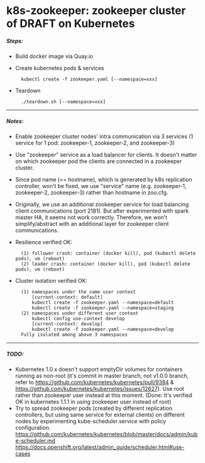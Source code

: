 # k8s-zookeeper: zookeeper cluster of DRAFT on Kubernetes
##### Steps:
* Build docker image via Quay.io
* Create kubernetes pods & services

        kubectl create -f zookeeper.yaml [--namespace=xxx]
* Teardown

        ./teardown.sh [--namespace=xxx]

-----
##### Notes:
* Enable zookeeper cluster nodes' intra communication via 3 services (1 service for 1 pod: zookeeper-1, zookeeper-2, and zookeeper-3)
* Use "zookeeper" service as a load balancer for clients. It doesn't matter on which zookeeper pod the clients are connected in a zookeeper cluster.
* Since pod name (== hostname), which is generated by k8s replication controller, won't be fixed, we use "service" name (e.g. zookeeper-1, zookeeper-2, zookeeper-3) rather than hostname in zoo.cfg.   
* Originally, we use an additional zookeeper service for load balancing client communications (port 2181). But after experimented with spark master HA, it seems not work correctly. Therefore, we won't simplify/abstract with an additional layer for zookeeper client communications.  
* Resilience verified OK: 
        
        (1) follower crash: container (docker kill), pod (kubectl delete pods), vm (reboot) 
        (2) leader crash: container (docker kill), pod (kubectl delete pods), vm (reboot)
* Cluster isolation verified OK:
 
        (1) namespaces under the same user context 
            [current-context: default]
            kubectl create -f zookeeper.yaml --namespace=default
            kubectl create -f zookeeper.yaml --namespace=staging
        (2) namespaces under different user context 
            kubectl config use-context develop
            [current-context: develop]
            kubectl create -f zookeeper.yaml --namespace=develop
        Fully isolated among above 3 namespaces

-----
##### TODO:
* Kubernetes 1.0.x doesn't support emptyDir volumes for containers running as non-root (it's commit in master branch, not v1.0.0 branch, refer to https://github.com/kubernetes/kubernetes/pull/9384 & https://github.com/kubernetes/kubernetes/issues/12627). Use root rather than zookeeper user instead at this moment. (Done: It's verified OK in kubernetes 1.1.1 in using zookeeper user instead of root)
* Try to spread zookeeper pods (created by different replication controllers, but using same service for external clients) on different nodes by experimenting kube-scheduler.service with policy configuration.
    https://github.com/kubernetes/kubernetes/blob/master/docs/admin/kube-scheduler.md
    https://docs.openshift.org/latest/admin_guide/scheduler.html#use-cases 
